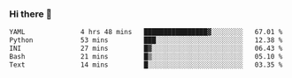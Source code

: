 ### Hi there 👋

<!--START_SECTION:waka-->

```txt
YAML              4 hrs 48 mins   ████████████████▓░░░░░░░░   67.01 %
Python            53 mins         ███░░░░░░░░░░░░░░░░░░░░░░   12.38 %
INI               27 mins         █▓░░░░░░░░░░░░░░░░░░░░░░░   06.43 %
Bash              21 mins         █▒░░░░░░░░░░░░░░░░░░░░░░░   05.10 %
Text              14 mins         █░░░░░░░░░░░░░░░░░░░░░░░░   03.35 %
```

<!--END_SECTION:waka-->

<!--
**Jonas-VanHaeken/Jonas-VanHaeken** is a ✨ _special_ ✨ repository because its `README.md` (this file) appears on your GitHub profile.

Here are some ideas to get you started:

- 🔭 I’m currently working on ...
- 🌱 I’m currently learning ...
- 👯 I’m looking to collaborate on ...
- 🤔 I’m looking for help with ...
- 💬 Ask me about ...
- 📫 How to reach me: ...
- 😄 Pronouns: ...
- ⚡ Fun fact: ...
-->
